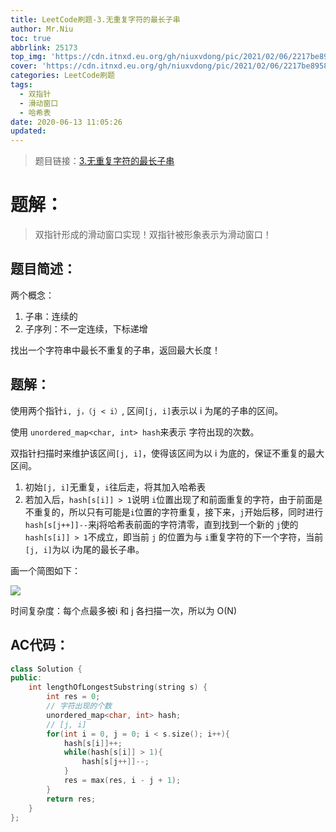 ```yaml
---
title: LeetCode刷题-3.无重复字符的最长子串
author: Mr.Niu
toc: true
abbrlink: 25173
top_img: 'https://cdn.itnxd.eu.org/gh/niuxvdong/pic/2021/02/06/2217be8958644ff0aeee6c0a11233678.png'
cover: 'https://cdn.itnxd.eu.org/gh/niuxvdong/pic/2021/02/06/2217be8958644ff0aeee6c0a11233678.png'
categories: LeetCode刷题
tags:
  - 双指针
  - 滑动窗口
  - 哈希表
date: 2020-06-13 11:05:26
updated:
---
```














> 题目链接：[3.无重复字符的最长子串](https://leetcode-cn.com/problems/longest-substring-without-repeating-characters/)



# 题解：



> 双指针形成的滑动窗口实现！双指针被形象表示为滑动窗口！



## 题目简述：



两个概念：

1. 子串：连续的
2. 子序列：不一定连续，下标递增





找出一个字符串中最长不重复的子串，返回最大长度！



## 题解：



使用两个指针`i, j，（j < i）`, 区间`[j, i]`表示以 i 为尾的子串的区间。

使用 `unordered_map<char, int> hash`来表示 字符出现的次数。



双指针扫描时来维护该区间`[j, i]`，使得该区间为以 i 为底的，保证不重复的最大区间。

1. 初始`[j, i]`无重复，`i`往后走，将其加入哈希表
2. 若加入后，`hash[s[i]] > 1`说明 `i`位置出现了和前面重复的字符，由于前面是不重复的，所以只有可能是`i`位置的字符重复，接下来，`j`开始后移，同时进行`hash[s[j++]]--`来j将哈希表前面的字符清零，直到找到一个新的 `j`使的 `hash[s[i]] > 1`不成立，即当前 `j` 的位置为与 `i`重复字符的下一个字符，当前`[j, i]`为以 i为尾的最长子串。



画一个简图如下：





![](https://cdn.itnxd.eu.org/gh/niuxvdong/pic/2020/06/13/22c05fc2d493bfde42e956439f6a326f.png)

时间复杂度：每个点最多被i 和 j 各扫描一次，所以为 O(N)



## AC代码：



```c++
class Solution {
public:
    int lengthOfLongestSubstring(string s) {
        int res = 0;
        // 字符出现的个数
        unordered_map<char, int> hash;
        // [j, i]
        for(int i = 0, j = 0; i < s.size(); i++){
            hash[s[i]]++;
            while(hash[s[i]] > 1){
                hash[s[j++]]--;
            }
            res = max(res, i - j + 1);
        }
        return res;
    }
};
```


